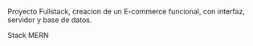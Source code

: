 Proyecto Fullstack, creacion de un E-commerce funcional, con interfaz, servidor y base de datos.

Stack MERN
